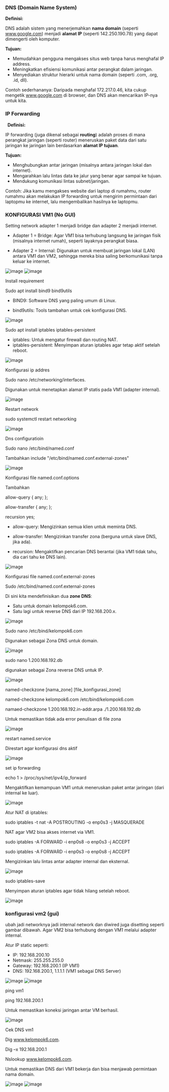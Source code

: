 ### DNS (Domain Name System)

**Definisi:**

DNS adalah sistem yang menerjemahkan **nama domain** (seperti www.google.com) menjadi **alamat IP** (seperti 142.250.190.78) yang dapat dimengerti oleh komputer.

**Tujuan:**

- Memudahkan pengguna mengakses situs web tanpa harus menghafal IP address.
- Meningkatkan efisiensi komunikasi antar perangkat dalam jaringan.
- Menyediakan struktur hierarki untuk nama domain (seperti .com, .org, .id, dll).

Contoh sederhananya:
Daripada menghafal 172.217.0.46, kita cukup mengetik www.google.com di browser, dan DNS akan mencarikan IP-nya untuk kita.

### IP Forwarding

` `**Definisi:**

IP forwarding (juga dikenal sebagai **routing**) adalah proses di mana perangkat jaringan (seperti router) meneruskan paket data dari satu jaringan ke jaringan lain berdasarkan **alamat IP tujuan**.

**Tujuan:**

- Menghubungkan antar jaringan (misalnya antara jaringan lokal dan internet).
- Mengarahkan lalu lintas data ke jalur yang benar agar sampai ke tujuan.
- Mendukung komunikasi lintas subnet/jaringan.

Contoh: Jika kamu mengakses website dari laptop di rumahmu, router rumahmu akan melakukan IP forwarding untuk mengirim permintaan dari laptopmu ke internet, lalu mengembalikan hasilnya ke laptopmu.


### KONFIGURASI VM1 (No GUI)

Setting network adapter 1 menjadi bridge dan adapter 2 menjadi internet.

-  Adapter 1 = Bridge:
Agar VM1 bisa terhubung langsung ke jaringan fisik (misalnya internet rumah), seperti layaknya perangkat biasa.

-  Adapter 2 = Internal:
Digunakan untuk membuat jaringan lokal (LAN) antara VM1 dan VM2, sehingga mereka bisa saling berkomunikasi tanpa keluar ke internet.

![image](https://github.com/user-attachments/assets/8cf86e80-bfab-4cf9-a14b-7d3ab11041ba)
![image](https://github.com/user-attachments/assets/e2f71e79-18f3-4674-841c-650a7f01e6c4)


Install requirement

Sudo apt install bind9 bind9utils

-  BIND9: Software DNS yang paling umum di Linux.

-  bind9utils: Tools tambahan untuk cek konfigurasi DNS.

![image](https://github.com/user-attachments/assets/d367f74b-067e-4eb0-ad0a-8538753e582a)


Sudo apt install iptables iptables-persistent

- iptables: Untuk mengatur firewall dan routing NAT.
- iptables-persistent: Menyimpan aturan iptables agar tetap aktif setelah reboot.

![image](https://github.com/user-attachments/assets/106fc567-6943-4f60-90e0-31d4c30aeb22)


Konfigurasi ip addres

Sudo nano /etc/networking/interfaces. 

Digunakan untuk menetapkan alamat IP statis pada VM1 (adapter internal).

![image](https://github.com/user-attachments/assets/945ab0a8-0815-45fa-9f23-75b5036afbb9)


Restart network

sudo systemctl restart networking

![image](https://github.com/user-attachments/assets/acd5e008-ccea-435d-94ac-9e2cde53ef4e)


Dns configuratioin

Sudo nano /etc/bind/named.conf

Tambahkan include "/etc/bind/named.conf.external-zones"

![image](https://github.com/user-attachments/assets/9ea9164b-e18a-422e-b5ce-9537aedb41cb)


Konfigurasi file named.conf.options

Tambahkan 

allow-query { any; };

allow-transfer { any; }; 

recursion yes;

-  allow-query: Mengizinkan semua klien untuk meminta DNS.

-  allow-transfer: Mengizinkan transfer zona (berguna untuk slave DNS, jika ada).

-  recursion: Mengaktifkan pencarian DNS berantai (jika VM1 tidak tahu, dia cari tahu ke DNS lain).

![image](https://github.com/user-attachments/assets/f08725c9-c5a6-45bc-a37d-51979a7d962f)


Konfigurasi file named.conf.external-zones

Sudo /etc/bind/named.conf.external-zones

Di sini kita mendefinisikan dua **zone DNS**:

- Satu untuk domain kelompok6.com.
- Satu lagi untuk reverse DNS dari IP 192.168.200.x.

![image](https://github.com/user-attachments/assets/cf290274-33cf-41e8-b4f7-e61ab72a30a3)


Sudo nano /etc/bind/kelompok6.com

Digunakan sebagai Zona DNS untuk domain.

![image](https://github.com/user-attachments/assets/5e99dfcc-0b51-4aeb-ae8a-f8572a9d603d)


sudo nano 1.200.168.192.db

digunakan sebagai Zona reverse DNS untuk IP.

![image](https://github.com/user-attachments/assets/675018b7-1687-49ad-b2d3-6c2c63fa5299)


named-checkzone [nama\_zone] [file\_konfigurasi\_zone]

named-checkzone kelompok6.com /etc/bind/kelompok6.com

namaed-checkzone 1.200.168.192.in-addr.arpa ./1.200.168.192.db

Untuk memastikan tidak ada error penulisan di file zona

![image](https://github.com/user-attachments/assets/7ea8dc0e-8069-4bae-84d6-a635f04d89b6)



restart named.service

Direstart agar konfigurasi dns aktif

![image](https://github.com/user-attachments/assets/a3d5fe0d-47b8-4948-8ad7-0891a529d01d)


set ip forwarding

echo 1 > /proc/sys/net/ipv4/ip\_forward

Mengaktifkan kemampuan VM1 untuk meneruskan paket antar jaringan (dari internal ke luar).

![image](https://github.com/user-attachments/assets/127b61ac-5b1c-4477-9ab7-93f710032b12)


Atur NAT di iptables:

sudo iptables -t nat -A POSTROUTING -o enp0s3 -j MASQUERADE

NAT agar VM2 bisa akses internet via VM1.

sudo iptables -A FORWARD -i enp0s8 -o enp0s3 -j ACCEPT 

sudo iptables -A FORWARD -i enp0s3 -o enp0s8 -j ACCEPT

Mengizinkan lalu lintas antar adapter internal dan eksternal.

![image](https://github.com/user-attachments/assets/7bf19d2e-7dee-4f02-8cd5-3afce915ceb3)


sudo iptables-save

Menyimpan aturan iptables agar tidak hilang setelah reboot.

![image](https://github.com/user-attachments/assets/bfee91ac-a7ae-47d1-8be7-b3044a21f310)


### konfigurasi vm2 (gui)

ubah jadi networknya jadi internal network dan diwired juga disetting seperti gambar dibawah. Agar VM2 bisa terhubung dengan VM1 melalui adapter internal.

Atur IP static seperti:

- IP: 192.168.200.10
- Netmask: 255.255.255.0
- Gateway: 192.168.200.1 (IP VM1)
- DNS: 192.168.200.1, 1.1.1.1 (VM1 sebagai DNS Server)

![image](https://github.com/user-attachments/assets/122a5ea4-d4c5-4310-8523-238192dca91e)
![image](https://github.com/user-attachments/assets/85475f70-3573-4ce5-b83f-b7ca541a2c82)


ping vm1

ping 192.168.200.1

Untuk memastikan koneksi jaringan antar VM berhasil.

![image](https://github.com/user-attachments/assets/52a533e5-1d09-440c-876b-3a9e9ec9e2c7)


Cek DNS vm1

Dig www.kelompok6.com.

Dig –x 192.168.200.1

Nslookup www.kelompok6.com.

Untuk memastikan DNS dari VM1 bekerja dan bisa menjawab permintaan nama domain. 

![image](https://github.com/user-attachments/assets/b56675de-41fd-4b4a-bae6-5b17c8d74e1f)
![image](https://github.com/user-attachments/assets/9c221c6f-587d-4f3f-bf7e-8a637f0402a9)



